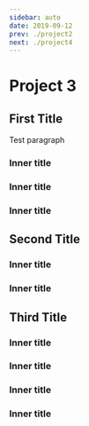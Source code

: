 ```yaml
---
sidebar: auto
date: 2019-09-12
prev: ./project2
next: ./project4
---
```


# Project 3

## First Title

Test paragraph

### Inner title

### Inner title

### Inner title

## Second Title

### Inner title

### Inner title

## Third Title

### Inner title

### Inner title

### Inner title

### Inner title
